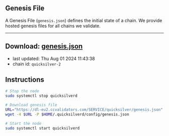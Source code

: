 ## Genesis File
A Genesis File (`genesis.json`) defines the initial state of a chain. We provide hosted genesis files for all chains we validate.

---
**Download: [genesis.json](https://dl-eu2.ccvalidators.com/SERVICE/quicksilver/genesis.json)**
---

- last updated: Thu Aug 01 2024 11:43:38
- chain id: `quicksilver-2`

## Instructions
```sh
# Stop the node
sudo systemctl stop quicksilverd

# Download genesis file
URL="https://dl-eu2.ccvalidators.com/SERVICE/quicksilver/genesis.json"
wget -4 $URL -P $HOME/.quicksilverd/config/genesis.json

# Start the node
sudo systemctl start quicksilverd
```
